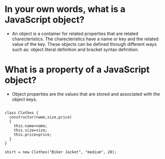 # In your own words, what is a JavaScript object?

* An object is a container for related properties that are related charecteristics. The charecteristics have a name or key and the related value of the key.  These objects can be defined through different ways such as: object literal definition and bracket syntax definition. 

# What is a property of a JavaScript object?

* Object properties are the values that are stored and associated with the object keys. 

```

class Clothes {
  constructor(name,size,price)
  { 
    this.name=name;
    this.size=size;
    this.price=price;
  } 
}

shirt = new Clothes("Biker Jacket", "medium", 20);


```